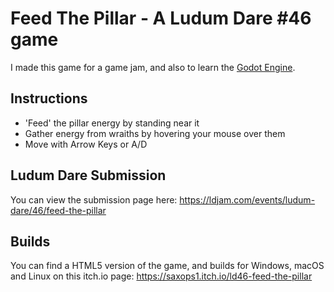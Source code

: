 # Feed The Pillar - A Ludum Dare #46 game
I made this game for a game jam, and also to learn the [Godot Engine](https://github.com/godotengine/godot/).


## Instructions
* 'Feed' the pillar energy by standing near it
* Gather energy from wraiths by hovering your mouse over them
* Move with Arrow Keys or A/D


## Ludum Dare Submission
You can view the submission page here:
https://ldjam.com/events/ludum-dare/46/feed-the-pillar


## Builds
You can find a HTML5 version of the game, and builds for Windows, macOS and Linux on this itch.io page:
https://saxops1.itch.io/ld46-feed-the-pillar
